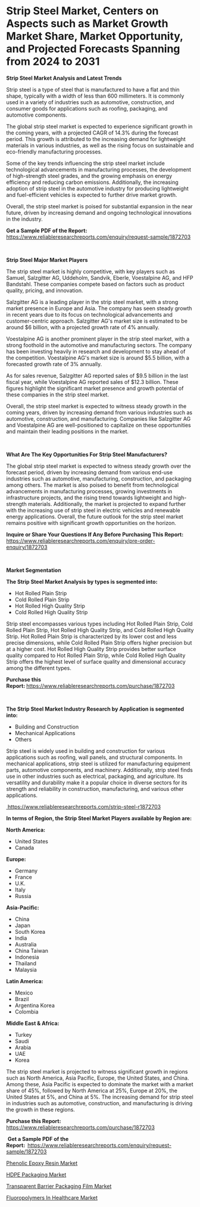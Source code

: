 <p><h1>Strip Steel Market, Centers on Aspects such as Market Growth Market Share, Market Opportunity, and Projected Forecasts Spanning from 2024 to 2031</h1></p><p><strong>Strip Steel Market Analysis and Latest Trends</strong></p>
<p><p>Strip steel is a type of steel that is manufactured to have a flat and thin shape, typically with a width of less than 600 millimeters. It is commonly used in a variety of industries such as automotive, construction, and consumer goods for applications such as roofing, packaging, and automotive components.</p><p>The global strip steel market is expected to experience significant growth in the coming years, with a projected CAGR of 14.3% during the forecast period. This growth is attributed to the increasing demand for lightweight materials in various industries, as well as the rising focus on sustainable and eco-friendly manufacturing processes.</p><p>Some of the key trends influencing the strip steel market include technological advancements in manufacturing processes, the development of high-strength steel grades, and the growing emphasis on energy efficiency and reducing carbon emissions. Additionally, the increasing adoption of strip steel in the automotive industry for producing lightweight and fuel-efficient vehicles is expected to further drive market growth.</p><p>Overall, the strip steel market is poised for substantial expansion in the near future, driven by increasing demand and ongoing technological innovations in the industry.</p></p>
<p><strong>Get a Sample PDF of the Report:&nbsp;</strong> <a href="https://www.reliableresearchreports.com/enquiry/request-sample/1872703">https://www.reliableresearchreports.com/enquiry/request-sample/1872703</a></p>
<p>&nbsp;</p>
<p><strong>Strip Steel Major Market Players</strong></p>
<p><p>The strip steel market is highly competitive, with key players such as Samuel, Salzgitter AG, Uddeholm, Sandvik, Eberle, Voestalpine AG, and HFP Bandstahl. These companies compete based on factors such as product quality, pricing, and innovation.</p><p>Salzgitter AG is a leading player in the strip steel market, with a strong market presence in Europe and Asia. The company has seen steady growth in recent years due to its focus on technological advancements and customer-centric approach. Salzgitter AG's market size is estimated to be around $6 billion, with a projected growth rate of 4% annually.</p><p>Voestalpine AG is another prominent player in the strip steel market, with a strong foothold in the automotive and manufacturing sectors. The company has been investing heavily in research and development to stay ahead of the competition. Voestalpine AG's market size is around $5.5 billion, with a forecasted growth rate of 3% annually.</p><p>As for sales revenue, Salzgitter AG reported sales of $9.5 billion in the last fiscal year, while Voestalpine AG reported sales of $12.3 billion. These figures highlight the significant market presence and growth potential of these companies in the strip steel market.</p><p>Overall, the strip steel market is expected to witness steady growth in the coming years, driven by increasing demand from various industries such as automotive, construction, and manufacturing. Companies like Salzgitter AG and Voestalpine AG are well-positioned to capitalize on these opportunities and maintain their leading positions in the market.</p></p>
<p>&nbsp;</p>
<p><strong>What Are The Key Opportunities For Strip Steel Manufacturers?</strong></p>
<p><p>The global strip steel market is expected to witness steady growth over the forecast period, driven by increasing demand from various end-use industries such as automotive, manufacturing, construction, and packaging among others. The market is also poised to benefit from technological advancements in manufacturing processes, growing investments in infrastructure projects, and the rising trend towards lightweight and high-strength materials. Additionally, the market is projected to expand further with the increasing use of strip steel in electric vehicles and renewable energy applications. Overall, the future outlook for the strip steel market remains positive with significant growth opportunities on the horizon.</p></p>
<p><strong>Inquire or Share Your Questions If Any Before Purchasing This Report:</strong> <a href="https://www.reliableresearchreports.com/enquiry/pre-order-enquiry/1872703">https://www.reliableresearchreports.com/enquiry/pre-order-enquiry/1872703</a></p>
<p>&nbsp;</p>
<p><strong>Market Segmentation</strong></p>
<p><strong>The Strip Steel Market Analysis by types is segmented into:</strong></p>
<p><ul><li>Hot Rolled Plain Strip</li><li>Cold Rolled Plain Strip</li><li>Hot Rolled High Quality Strip</li><li>Cold Rolled High Quality Strip</li></ul></p>
<p><p>Strip steel encompasses various types including Hot Rolled Plain Strip, Cold Rolled Plain Strip, Hot Rolled High Quality Strip, and Cold Rolled High Quality Strip. Hot Rolled Plain Strip is characterized by its lower cost and less precise dimensions, while Cold Rolled Plain Strip offers higher precision but at a higher cost. Hot Rolled High Quality Strip provides better surface quality compared to Hot Rolled Plain Strip, while Cold Rolled High Quality Strip offers the highest level of surface quality and dimensional accuracy among the different types.</p></p>
<p><strong>Purchase this Report:&nbsp;</strong><a href="https://www.reliableresearchreports.com/purchase/1872703">https://www.reliableresearchreports.com/purchase/1872703</a></p>
<p>&nbsp;</p>
<p><strong>The Strip Steel Market Industry Research by Application is segmented into:</strong></p>
<p><ul><li>Building and Construction</li><li>Mechanical Applications</li><li>Others</li></ul></p>
<p><p>Strip steel is widely used in building and construction for various applications such as roofing, wall panels, and structural components. In mechanical applications, strip steel is utilized for manufacturing equipment parts, automotive components, and machinery. Additionally, strip steel finds use in other industries such as electrical, packaging, and agriculture. Its versatility and durability make it a popular choice in diverse sectors for its strength and reliability in construction, manufacturing, and various other applications.</p></p>
<p><a href="https://www.reliableresearchreports.com/strip-steel-r1872703">&nbsp;https://www.reliableresearchreports.com/strip-steel-r1872703</a></p>
<p><strong>In terms of Region, the Strip Steel Market Players available by Region are:</strong></p>
<p>
    <p> <strong> North America: </strong>
        <ul>
            <li>United States</li>
            <li>Canada</li>
        </ul>
        </p> 
    <p> <strong> Europe: </strong>
        <ul>
            <li>Germany</li>
            <li>France</li>
            <li>U.K.</li>
            <li>Italy</li>
            <li>Russia</li>
        </ul>
        </p> 
    <p> <strong> Asia-Pacific: </strong>
        <ul>
            <li>China</li>
            <li>Japan</li>
            <li>South Korea</li>
            <li>India</li>
            <li>Australia</li>
            <li>China Taiwan</li>
            <li>Indonesia</li>
            <li>Thailand</li>
            <li>Malaysia</li>
        </ul>
        </p> 
    <p> <strong> Latin America: </strong>
        <ul>
            <li>Mexico</li>
            <li>Brazil</li>
            <li>Argentina Korea</li>
            <li>Colombia</li>
        </ul>
        </p> 
    <p> <strong> Middle East & Africa: </strong>
        <ul>
            <li>Turkey</li>
            <li>Saudi</li>
            <li>Arabia</li>
            <li>UAE</li>
            <li>Korea</li>
        </ul>
    </p>
    </p>
<p><p>The strip steel market is projected to witness significant growth in regions such as North America, Asia Pacific, Europe, the United States, and China. Among these, Asia Pacific is expected to dominate the market with a market share of 45%, followed by North America at 25%, Europe at 20%, the United States at 5%, and China at 5%. The increasing demand for strip steel in industries such as automotive, construction, and manufacturing is driving the growth in these regions.</p></p>
<p><strong>Purchase this Report: </strong><a href="https://www.reliableresearchreports.com/purchase/1872703">https://www.reliableresearchreports.com/purchase/1872703</a></p>
<p>&nbsp;<strong>Get a Sample PDF of the Report:&nbsp;&nbsp;</strong><a href="https://www.reliableresearchreports.com/enquiry/request-sample/1872703">https://www.reliableresearchreports.com/enquiry/request-sample/1872703</a></p>
<p><strong></strong></p>
<p><p><a href="https://github.com/btwcqfvq34/Market-Research-Report-List-1/blob/main/phenolic-epoxy-resin-market.md">Phenolic Epoxy Resin Market</a></p><p><a href="https://issuu.com/reportprime-2/docs/hdpe-packaging-market-size-2030.pptx">HDPE Packaging Market</a></p><p><a href="https://issuu.com/reportprime-2/docs/transparent-barrier-packaging-film-market-size-203">Transparent Barrier Packaging Film Market</a></p><p><a href="https://github.com/janetchuadff364/Market-Research-Report-List-1/blob/main/fluoropolymers-in-healthcare-market.md">Fluoropolymers In Healthcare Market</a></p></p>
